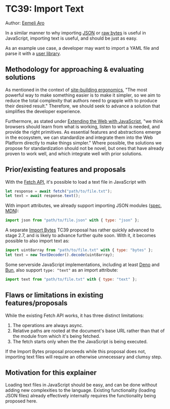 # TC39: Import Text

Author: [Eemeli Aro](https://github.com/eemeli)

In a similar manner to why importing
[JSON](https://developer.mozilla.org/en-US/docs/Web/JavaScript/Reference/Statements/import/with#importing_json_modules_with_the_type_attribute)
or [raw bytes](https://github.com/tc39/proposal-import-bytes) is useful in JavaScript,
importing text is useful, and should be just as easy.

As an example use case,
a developer may want to import a YAML file and parse it with a [user library](https://www.npmjs.com/package/yaml).

## Methodology for approaching & evaluating solutions

As mentioned in the context of [site-building ergonomics](https://www.mozilla.org/en-US/about/webvision/full/#site-buildingergonomics),
"The most powerful way to make something easier is to make it simpler,
so we aim to reduce the total complexity that authors need to grapple with to produce their desired result."
Therefore, we should seek to advance a solution that simplifies the developer experience.

Furthermore, as stated under [Extending the Web with JavaScript](https://www.mozilla.org/en-US/about/webvision/full/#extendingthewebwithjavascript),
"we think browsers should learn from what is working, listen to what is needed, and provide the right primitives.
As essential features and abstractions emerge in the ecosystem,
we can standardize and integrate them into the Web Platform directly to make things simpler."
Where possible, the solutions we propose for standardization should not be novel,
but ones that have already proven to work well,
and which integrate well with prior solutions.

## Prior/existing features and proposals

With the [Fetch API](https://developer.mozilla.org/en-US/docs/Web/API/Fetch_API),
it's possible to load a text file in JavaScript with

```js
let response = await fetch("path/to/file.txt");
let text = await response.text();
```

With import attributes,
we already support importing JSON modules
([spec](https://tc39.es/ecma262/multipage/ecmascript-language-scripts-and-modules.html#sec-HostLoadImportedModule),
[MDN](https://developer.mozilla.org/en-US/docs/Web/JavaScript/Reference/Statements/import/with#importing_json_modules_with_the_type_attribute)):

```js
import json from "path/to/file.json" with { type: "json" };
```

A separate [Import Bytes](https://github.com/tc39/proposal-import-bytes) TC39 proposal
has rather quickly advanced to stage 2.7, and is likely to advance further quite soon.
With it, it becomes possible to also import text as:

```js
import uint8array from "path/to/file.txt" with { type: "bytes" };
let text = new TextDecoder().decode(uint8array);
```

Some serverside JavaScript implementations,
including at least [Deno](https://docs.deno.com/examples/importing_text/) and [Bun](https://bun.com/guides/runtime/import-html),
also support `type: "text"` as an import attribute:

```js
import text from "path/to/file.txt" with { type: "text" };
```

## Flaws or limitations in existing features/proposals

While the existing Fetch API works, it has three distinct limitations:

1. The operations are always async.
2. Relative paths are rooted at the document's base URL
   rather than that of the module from which it's being fetched.
3. The fetch starts only when the the JavaScript is being executed.

If the Import Bytes proposal proceeds while this proposal does not,
importing text files will require an otherwise unnecessary and clumsy step.

## Motivation for this explainer

Loading text files in JavaScript should be easy,
and can be done without adding new complexities to the language.
Existing functionality (loading JSON files)
already effectively internally requires the functionality being proposed here.
